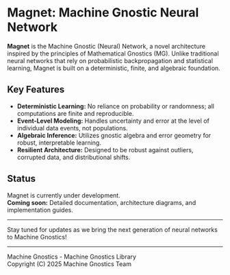 # Magnet: Machine Gnostic Neural Network

**Magnet** is the Machine Gnostic (Neural) Network, a novel architecture inspired by the principles of Mathematical Gnostics (MG). Unlike traditional neural networks that rely on probabilistic backpropagation and statistical learning, Magnet is built on a deterministic, finite, and algebraic foundation.

## Key Features

- **Deterministic Learning:** No reliance on probability or randomness; all computations are finite and reproducible.
- **Event-Level Modeling:** Handles uncertainty and error at the level of individual data events, not populations.
- **Algebraic Inference:** Utilizes gnostic algebra and error geometry for robust, interpretable learning.
- **Resilient Architecture:** Designed to be robust against outliers, corrupted data, and distributional shifts.

## Status

Magnet is currently under development.  
**Coming soon:** Detailed documentation, architecture diagrams, and implementation guides.

---

Stay tuned for updates as we bring the next generation of neural networks to Machine Gnostics!

---

Machine Gnostics - Machine Gnostics Library  
Copyright (C) 2025  Machine Gnostics Team